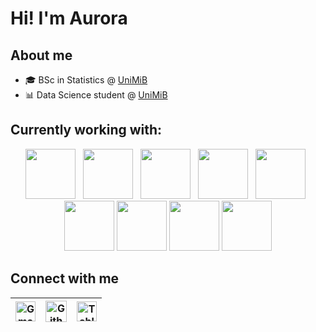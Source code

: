 # Hi! I'm Aurora

## About me

<!-- BLOG-POST-LIST:START -->
- 🎓 BSc in Statistics @  <a href='https://www.unimib.it/'>UniMiB</a>
- 📊 Data Science student @ <a href='https://www.unimib.it/'>UniMiB</a>
<!-- BLOG-POST-LIST:END -->

## Currently working with:

<p  align="center">
<a href="https://www.python.org/" title="Python"><img src="https://upload.wikimedia.org/wikipedia/commons/c/c3/Python-logo-notext.svg" width="80"/></a>
&nbsp;
<a href="https://www.r-project.org/" title="R"><img src="https://www.r-project.org/logo/Rlogo.svg" width="80"/></a>
&nbsp;
<a href="https://neo4j.com" title="Neo4j"><img src="https://neo4j.com/wp-content/themes/neo4jweb/v2-templates/brand/assets/logo-section-4.svg" width="80"/></a>
&nbsp;
<a href="https://github.com/" title="GitHub"><img src="https://github.com/get-icon/geticon/blob/master/icons/github-icon.svg" width="80"/></a>
&nbsp;
<a href="https://sqlitestudio.pl" title="SQLiteStudio"><img src="https://sqlitestudio.pl/img/sqlitestudio.png" width="80"/></a>
&nbsp;
<a href="https://jupyter.org/" title="Jupyter"><img src="https://github.com/get-icon/geticon/blob/master/icons/jupyter.svg" width="80"/></a>
<a href="https://www.tableau.com" title="Tableau"><img src="https://cdn.worldvectorlogo.com/logos/tableau-software.svg" width="80"/></a>
<a href="https://www.knime.com" title="Knime"><img src="https://images.peerspot.com/image/upload/c_scale,f_auto,q_auto,w_80/tDajBW4nE54eVaf9sEUKuQjC.png" width="80"/></a>
<a href="https://www.ibm.com/uk-en/products/spss-statistics" title="SPSS Statistics"><img src="https://data.world/api/datadotworld-apps/dataset/spss-statistics/file/raw/logo.png" width="80"/></a>
</p>

## Connect with me

| [<img src="https://github.com/TheDudeThatCode/TheDudeThatCode/blob/master/Assets/Gmail.svg" alt="Gmail logo" height="32">](mailto:aurora.cerabolini@gmail.com)| [<img src="https://cdn.svgporn.com/logos/github-icon.svg" alt="Github logo" width="34">](https://github.com/AuroraCerabolini)| [<img src="https://cdn.worldvectorlogo.com/logos/tableau-software.svg" alt="Tableau logo" height="32">](https://public.tableau.com/app/profile/aurora4144)
|:---:|:---:|:---:|
